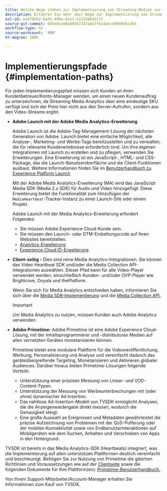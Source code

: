 ```yaml
---
title: Welche Wege stehen zur Implementierung von Streaming-Medien zur Verfügung?
description: Erfahren Sie mehr über Wege zur Implementierung von Streaming-Medien bei Adobe einschließlich Adobe Launch.
exl-id: eee70e62-ba45-440a-8ce1-e151b66d2c1f
source-git-commit: 0d5edcae0a80357247ada7f61daece9840d5c4b5
workflow-type: ht
source-wordcount: '499'
ht-degree: 100%

---
```


# Implementierungspfade {#implementation-paths}

Für jeden Implementierungspfad müssen sich Kunden an ihren Kundenbetreuer/Konto-Manager wenden, um einen neuen Kundenauftrag zu unterzeichnen, da Streaming Media Analytics über eine eindeutige SKU verfügt und sich der Preis hier nicht aus den Server-Aufrufen, sondern aus den Video-Streams ergibt.

* **Adobe Launch mit der Adobe Media Analytics-Erweiterung**

   Adobe Launch ist die Adobe-Tag-Management-Lösung der nächsten Generation von Adobe. Launch bietet eine einfache Möglichkeit, alle Analyse-, Marketing- und Werbe-Tags bereitzustellen und zu verwalten, die für relevante Kundenerlebnisse erforderlich sind. Um Ihre eigenen Integrationen mit Launch zu erstellen und zu pflegen, verwenden Sie Erweiterungen. Eine Erweiterung ist ein JavaScript-, HTML- und CSS-Package, das die Launch-Benutzeroberfläche und die Client-Funktionen ausbaut. Weitere Informationen finden Sie im [Benutzerhandbuch zu Experience Platform Launch](https://docs.adobe.com/content/help/de-DE/experience-cloud/user-guides/home.html)

   Mit der Adobe Media Analytics-Erweiterung (MA) wird das JavaScript Media SDK (Media 2.x SDK) für Audio und Video hinzugefügt. Diese Erweiterung bietet die Funktionalität zum Hinzufügen der `MediaHeartbeat`-Tracker-Instanz zu einer Launch-Site oder einem Projekt.

   Adobe Launch mit der Media Analytics-Erweiterung erfordert Folgendes:
   * Sie müssen Adobe Experience Cloud-Kunde sein.
   * Sie müssen den Launch- oder DTM-Einbettungscode auf Ihren Websites bereitstellen.
   * [Analytics-Erweiterung](https://experienceleague.adobe.com/docs/launch/using/extensions-ref/adobe-extension/analytics-extension/overview.html?lang=de)
   * [Experience Cloud ID-Erweiterung](https://experienceleague.adobe.com/docs/launch/using/extensions-ref/adobe-extension/id-service-extension/overview.html?lang=de)


* **Client-seitig -** Dies sind reine Media Analytics-Integrationen. Sie können das Video Heartbeat SDK und/oder die Media Collection API-Integrationen auswählen. Dieser Pfad kann für alle Video-Player verwendet werden, einschließlich Kunden- und/oder OVP-Player wie Brightcove, Ooyala und thePlatform.

   Wenn Sie sich für Media Analytics entschieden haben, informieren Sie sich über die [Media SDK-Implementierung](/help/sdk-implement/setup/setup-overview.md) und die [Media Collection API.](/help/media-collection-api/mc-api-overview.md)

   >[!IMPORTANT]
   >
   >Um Media Analytics zu nutzen, müssen Kunden auch Adobe Analytics verwenden.

* **Adobe Primetime:** Adobe Primetime ist eine Adobe Experience Cloud-Lösung, mit der Inhaltsprogrammierer und -distributoren Medien auf allen vernetzten Geräten monetarisieren können.

   Primetime bietet eine modulare Plattform für die Videoveröffentlichung, Werbung, Personalisierung und Analyse und vereinfacht dadurch das geräteübergreifende Targeting, Monetarisieren und Aktivieren globaler Audiences. Darüber hinaus bieten Primetime-Lösungen folgende Vorteile:

   * Unterstützung einer präzisen Messung von Linear- und VOD-Content-Typen.
   * Unterstützung der Messung von Werbeunterbrechungen mit (oder ohne) dynamischer Ad Insertion.
   * Das nahtlose Ad-Insertion-Modell von TVSDK ermöglicht Analysen, die die Anzeigenwiedergabe direkt messen, wodurch die Genauigkeit steigt.
   * Eine große Auswahl an Ereignissen und Metadaten gewährleistet die präzise Aufzeichnung von Problemen mit der QoS-Pufferung oder der mobilen Konnektivität sowie von Endbenutzerinteraktionen auf Mobilgeräten wie dem Suchen, Anhalten und Verschieben von Apps in den Hintergrund.

<!--
   * Integrated support for Nielsen DTVR (linear) with ID3 metadata and DCR with CMS metadata.
-->

TVSDK ist bereits in das Media Analytics-SDK (Heartbeats) integriert, was die Implementierung auf allen unterstützen Plattformen deutlich vereinfacht und beschleunigt. <!--Primetime also supports the partnership with Nielsen.--> Befolgen Sie zur Nutzung von Primetime die gleichen Richtlinien und Voraussetzungen wie auf der [Clientseite](/help/intro-to-ava/implementation-paths/client-side-path.md) sowie die folgenden Dokumente für Ihre Plattform(en): [Primetime-Benutzerhandbuch.](https://helpx.adobe.com/de/support/primetime.html)

Von Ihrem Support-Mitarbeiter/Account-Manager erhalten Sie Informationen zum Kauf von TVSDK.
